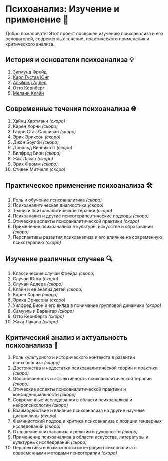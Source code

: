 # Психоанализ: Изучение и применение 🧠

Добро пожаловать! Этот проект посвящен изучению психоанализа и его основателей, современных течений, практического применения и критического анализа.

## История и основатели психоанализа 💡

1. [Зигмунд Фрейд](1_freud.md)
2. [Карл Густав Юнг](2_jung.md)
3. [Альфред Адлер](3_adler.md)
4. [Отто Кернберг](4_kernberg.md)
5. [Мелани Кляйн](5_klein.md)

## Современные течения психоанализа 🌐

1. Хайнц Хартманн _(скоро)_
2. Карен Хорни _(скоро)_
3. Гарри Стак Салливан _(скоро)_
4. Эрик Эриксон _(скоро)_
5. Джон Боулби _(скоро)_
6. Дональд Винникотт _(скоро)_
7. Вилфред Бион _(скоро)_
8. Жак Лакан _(скоро)_
9. Эрих Фромм _(скоро)_
10. Стивен Митчелл _(скоро)_

## Практическое применение психоанализа 🛠️

1. Роль и обучение психоаналитика _(скоро)_
2. Психоаналитическая диагностика _(скоро)_
3. Техники психоаналитической терапии _(скоро)_
4. Психоанализ и другие психотерапевтические подходы _(скоро)_
5. Этические аспекты психоаналитической практики _(скоро)_
6. Применение психоанализа в культуре, искусстве и образовании _(скоро)_
7. Перспективы развития психоанализа и его влияние на современную психотерапию _(скоро)_

## Изучение различных случаев 🔍

1. Классические случаи Фрейда _(скоро)_
2. Случаи Юнга _(скоро)_
3. Случаи Адлера _(скоро)_
4. Кляйн и ее анализ детей _(скоро)_
5. Карен Хорни _(скоро)_
6. Эрика Эриксона _(скоро)_
7. Уилфред Бион и его вклад в понимание групповой динамики _(скоро)_
8. Самуэль и Барангер _(скоро)_
9. Отто Кернберга _(скоро)_
10. Жака Лакана _(скоро)_

## Критический анализ и актуальность психоанализа 📝

1. Роль культурного и исторического контекста в развитии психоанализа _(скоро)_
2. Достоинства и недостатки психоаналитической теории и практики _(скоро)_
3. Обоснованность и эффективность психоаналитической терапии _(скоро)_
4. Этические аспекты психоаналитической практики и конфиденциальности _(скоро)_
5. Современные исследования в области психоанализа и нейропсихологии _(скоро)_
6. Взаимодействие и влияние психоанализа на другие научные дисциплины _(скоро)_
7. Феминистский подход и критика психоанализа с позиции гендерных исследований _(скоро)_
8. Отношение психоанализа к религии и духовности _(скоро)_
9. Применение психоанализа в области искусства, литературы и культурных исследований _(скоро)_
10. Перспективы и возможности интеграции психоанализа с современными методами психотерапии _(скоро)_